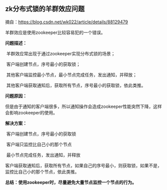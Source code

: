 ## zk分布式锁的羊群效应问题

摘自：https://blog.csdn.net/wk022/article/details/88129479

羊群效应是使用zookeeper比较容易犯的一个错误。

**问题描述：**

​		羊群效应常出现于通过zookeeper实现分布式锁的场景；

​		客户端创建节点，序号最小的获取锁；

​		其他客户端监控最小节点，最小节点完成任务，发出通知，并释放；

​		其他客户端获取通知后，获取所有节点，序号最小的获取锁，依此类推。

**问题原因：**

​		但是由于通知的客户端很多，所以通知操作会造成zookeeper性能突然下降，这样会影响zookeeper的使用。

**解决方案：**

​		客户端创建节点，序号最小的获取锁

​		客户端只监控比自己小的那个节点

​		最小节点完成任务，发出通知，并释放

​		客户端获取通知后，获取所有节点，如果自己的序号最小，则获取锁，如果不是，监控比自己小的那个节点，依此类推。




**总结：使用zookeeper时，尽量避免大量节点监控一个节点的行为。**



